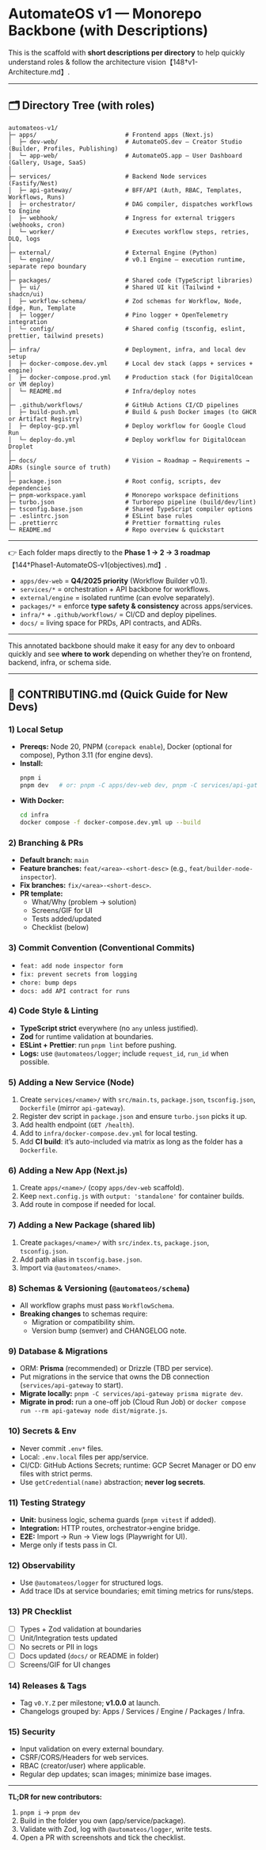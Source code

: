 # AutomateOS v1 — Monorepo Backbone (with Descriptions)

This is the scaffold with **short descriptions per directory** to help quickly understand roles & follow the architecture vision【148†v1-Architecture.md】.

---

## 🗂 Directory Tree (with roles)

```
automateos-v1/
├─ apps/                         # Frontend apps (Next.js)
│  ├─ dev-web/                   # AutomateOS.dev — Creator Studio (Builder, Profiles, Publishing)
│  └─ app-web/                   # AutomateOS.app — User Dashboard (Gallery, Usage, SaaS)
│
├─ services/                     # Backend Node services (Fastify/Nest)
│  ├─ api-gateway/               # BFF/API (Auth, RBAC, Templates, Workflows, Runs)
│  ├─ orchestrator/              # DAG compiler, dispatches workflows to Engine
│  ├─ webhook/                   # Ingress for external triggers (webhooks, cron)
│  └─ worker/                    # Executes workflow steps, retries, DLQ, logs
│
├─ external/                     # External Engine (Python)
│  └─ engine/                    # v0.1 Engine — execution runtime, separate repo boundary
│
├─ packages/                     # Shared code (TypeScript libraries)
│  ├─ ui/                        # Shared UI kit (Tailwind + shadcn/ui)
│  ├─ workflow-schema/           # Zod schemas for Workflow, Node, Edge, Run, Template
│  ├─ logger/                    # Pino logger + OpenTelemetry integration
│  └─ config/                    # Shared config (tsconfig, eslint, prettier, tailwind presets)
│
├─ infra/                        # Deployment, infra, and local dev setup
│  ├─ docker-compose.dev.yml     # Local dev stack (apps + services + engine)
│  ├─ docker-compose.prod.yml    # Production stack (for DigitalOcean or VM deploy)
│  └─ README.md                  # Infra/deploy notes
│
├─ .github/workflows/            # GitHub Actions CI/CD pipelines
│  ├─ build-push.yml             # Build & push Docker images (to GHCR or Artifact Registry)
│  ├─ deploy-gcp.yml             # Deploy workflow for Google Cloud Run
│  └─ deploy-do.yml              # Deploy workflow for DigitalOcean Droplet
│
├─ docs/                         # Vision → Roadmap → Requirements → ADRs (single source of truth)
│
├─ package.json                  # Root config, scripts, dev dependencies
├─ pnpm-workspace.yaml           # Monorepo workspace definitions
├─ turbo.json                    # Turborepo pipeline (build/dev/lint)
├─ tsconfig.base.json            # Shared TypeScript compiler options
├─ .eslintrc.json                # ESLint base rules
├─ .prettierrc                   # Prettier formatting rules
└─ README.md                     # Repo overview & quickstart
```

---

👉 Each folder maps directly to the **Phase 1 → 2 → 3 roadmap**【144†Phase1-AutomateOS-v1(objectives).md】. 
- `apps/dev-web` = **Q4/2025 priority** (Workflow Builder v0.1). 
- `services/*` = orchestration + API backbone for workflows. 
- `external/engine` = isolated runtime (can evolve separately). 
- `packages/*` = enforce **type safety & consistency** across apps/services. 
- `infra/*` + `.github/workflows/` = CI/CD and deploy pipelines. 
- `docs/` = living space for PRDs, API contracts, and ADRs.

---

This annotated backbone should make it easy for any dev to onboard quickly and see **where to work** depending on whether they’re on frontend, backend, infra, or schema side.


---

## 🤝 CONTRIBUTING.md (Quick Guide for New Devs)

### 1) Local Setup
- **Prereqs:** Node 20, PNPM (`corepack enable`), Docker (optional for compose), Python 3.11 (for engine devs).
- **Install:**
  ```bash
  pnpm i
  pnpm dev   # or: pnpm -C apps/dev-web dev, pnpm -C services/api-gateway dev
  ```
- **With Docker:**
  ```bash
  cd infra
  docker compose -f docker-compose.dev.yml up --build
  ```

### 2) Branching & PRs
- **Default branch:** `main`
- **Feature branches:** `feat/<area>-<short-desc>` (e.g., `feat/builder-node-inspector`).
- **Fix branches:** `fix/<area>-<short-desc>`.
- **PR template:**
  - What/Why (problem → solution)
  - Screens/GIF for UI
  - Tests added/updated
  - Checklist (below)

### 3) Commit Convention (Conventional Commits)
- `feat: add node inspector form`
- `fix: prevent secrets from logging`
- `chore: bump deps`
- `docs: add API contract for runs`

### 4) Code Style & Linting
- **TypeScript strict** everywhere (no `any` unless justified).
- **Zod** for runtime validation at boundaries.
- **ESLint + Prettier**: run `pnpm lint` before pushing.
- **Logs:** use `@automateos/logger`; include `request_id`, `run_id` when possible.

### 5) Adding a New **Service** (Node)
1. Create `services/<name>/` with `src/main.ts`, `package.json`, `tsconfig.json`, `Dockerfile` (mirror `api-gateway`).
2. Register dev script in `package.json` and ensure `turbo.json` picks it up.
3. Add health endpoint (`GET /health`).
4. Add to `infra/docker-compose.dev.yml` for local testing.
5. Add **CI build**: it’s auto-included via matrix as long as the folder has a `Dockerfile`.

### 6) Adding a New **App** (Next.js)
1. Create `apps/<name>/` (copy `apps/dev-web` scaffold).
2. Keep `next.config.js` with `output: 'standalone'` for container builds.
3. Add route in compose if needed for local.

### 7) Adding a New **Package** (shared lib)
1. Create `packages/<name>/` with `src/index.ts`, `package.json`, `tsconfig.json`.
2. Add path alias in `tsconfig.base.json`.
3. Import via `@automateos/<name>`.

### 8) Schemas & Versioning (`@automateos/schema`)
- All workflow graphs must pass `WorkflowSchema`.
- **Breaking changes** to schemas require:
  - Migration or compatibility shim.
  - Version bump (semver) and CHANGELOG note.

### 9) Database & Migrations
- ORM: **Prisma** (recommended) or Drizzle (TBD per service). 
- Put migrations in the service that owns the DB connection (`services/api-gateway` to start).
- **Migrate locally:** `pnpm -C services/api-gateway prisma migrate dev`.
- **Migrate in prod:** run a one-off job (Cloud Run Job) or `docker compose run --rm api-gateway node dist/migrate.js`.

### 10) Secrets & Env
- Never commit `.env*` files.
- Local: `.env.local` files per app/service.
- CI/CD: GitHub Actions Secrets; runtime: GCP Secret Manager or DO env files with strict perms.
- Use `getCredential(name)` abstraction; **never log secrets**.

### 11) Testing Strategy
- **Unit:** business logic, schema guards (`pnpm vitest` if added).
- **Integration:** HTTP routes, orchestrator→engine bridge.
- **E2E:** Import → Run → View logs (Playwright for UI).
- Merge only if tests pass in CI.

### 12) Observability
- Use `@automateos/logger` for structured logs.
- Add trace IDs at service boundaries; emit timing metrics for runs/steps.

### 13) PR Checklist
- [ ] Types + Zod validation at boundaries
- [ ] Unit/Integration tests updated
- [ ] No secrets or PII in logs
- [ ] Docs updated (`docs/` or README in folder)
- [ ] Screens/GIF for UI changes

### 14) Releases & Tags
- Tag `v0.Y.Z` per milestone; **v1.0.0** at launch.
- Changelogs grouped by: Apps / Services / Engine / Packages / Infra.

### 15) Security
- Input validation on every external boundary.
- CSRF/CORS/Headers for web services.
- RBAC (creator/user) where applicable.
- Regular dep updates; scan images; minimize base images.

---

**TL;DR for new contributors:**
1) `pnpm i` → `pnpm dev`  
2) Build in the folder you own (app/service/package).  
3) Validate with Zod, log with `@automateos/logger`, write tests.  
4) Open a PR with screenshots and tick the checklist.  
